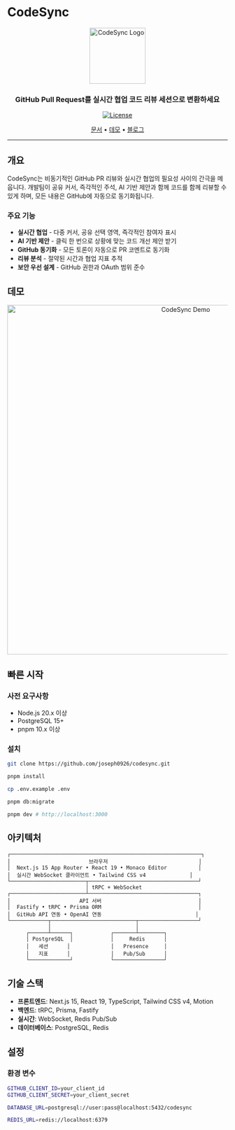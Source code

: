 # CodeSync

<div align="center">
  <img src="https://github.com/your-org/codesync/assets/logo.png" alt="CodeSync Logo" width="128" height="128">
  
  <h3>GitHub Pull Request를 실시간 협업 코드 리뷰 세션으로 변환하세요</h3>
  
  [![License](https://img.shields.io/badge/license-MIT-blue.svg)](LICENSE)
  <!-- [![npm version](https://img.shields.io/npm/v/@codesync/core.svg)](https://www.npmjs.com/package/@codesync/core) -->
  
  [문서](https://codesync.dev/docs) • [데모](https://demo.codesync.dev) • [블로그](https://codesync.dev/blog)
</div>

---

## 개요

CodeSync는 비동기적인 GitHub PR 리뷰와 실시간 협업의 필요성 사이의 간극을 메웁니다. 개발팀이 공유 커서, 즉각적인 주석, AI 기반 제안과 함께 코드를 함께 리뷰할 수 있게 하며, 모든 내용은 GitHub에 자동으로 동기화됩니다.

### 주요 기능

- **실시간 협업** - 다중 커서, 공유 선택 영역, 즉각적인 참여자 표시
- **AI 기반 제안** - 클릭 한 번으로 상황에 맞는 코드 개선 제안 받기
- **GitHub 동기화** - 모든 토론이 자동으로 PR 코멘트로 동기화
- **리뷰 분석** - 절약된 시간과 협업 지표 추적
- **보안 우선 설계** - GitHub 권한과 OAuth 범위 준수

## 데모

<div align="center">
  <img src="https://github.com/your-org/codesync/assets/demo.gif" alt="CodeSync Demo" width="800">
</div>

## 빠른 시작

### 사전 요구사항

- Node.js 20.x 이상
- PostgreSQL 15+
- pnpm 10.x 이상

### 설치

```bash
git clone https://github.com/joseph0926/codesync.git

pnpm install

cp .env.example .env

pnpm db:migrate

pnpm dev # http://localhost:3000
```

## 아키텍처

```
┌─────────────────────────────────────────────────────────────┐
│                         브라우저                             │
│  Next.js 15 App Router • React 19 • Monaco Editor          │
│  실시간 WebSocket 클라이언트 • Tailwind CSS v4              │
└────────────────────────┬───────────────────────────────────┘
                         │ tRPC + WebSocket
┌────────────────────────┴───────────────────────────────────┐
│                      API 서버                               │
│  Fastify • tRPC • Prisma ORM                               │
│  GitHub API 연동 • OpenAI 연동                              │
└────────────┬───────────────────────────┬───────────────────┘
             │                           │
      ┌──────┴──────┐            ┌───────┴────────┐
      │ PostgreSQL  │            │     Redis      │
      │   세션      │             │   Presence     │
      │   지표      │             │   Pub/Sub      │
      └─────────────┘            └────────────────┘
```

## 기술 스택

- **프론트엔드**: Next.js 15, React 19, TypeScript, Tailwind CSS v4, Motion
- **백엔드**: tRPC, Prisma, Fastify
- **실시간**: WebSocket, Redis Pub/Sub
- **데이터베이스**: PostgreSQL, Redis

## 설정

### 환경 변수

```bash
GITHUB_CLIENT_ID=your_client_id
GITHUB_CLIENT_SECRET=your_client_secret

DATABASE_URL=postgresql://user:pass@localhost:5432/codesync

REDIS_URL=redis://localhost:6379
```

